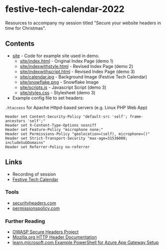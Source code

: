 # festive-tech-calendar-2022
Resources to accompany my session titled "Secure your website headers in time for Christmas".

## Contents
* [site](./site) - Code for example site used in demo.
  * [site/index.html](site/index.html) - Original Index Page (demo 1)
  * [site/indexwithstyle.html](site/indexwithstyle.html) - Revised Index Page (demo 2)
  * [site/indexwithscript.html](site/indexwithscript.html) - Revised Index Page (demo 3)
  * [site/calendar.jpg](site/calendar.jpg) - Background Image (Festive Tech Calendar)
  * [site/snowflake.png](site/snowflake.png) - Snowflake Image
  * [site/scripts.js](site/scripts.js) - Javascript Script (demo 3)
  * [site/styles.css](site/styles.css) - Stylesheet (demo 3)
* Example config file to set headers:

``.htaccess`` for Apache Httpd-based servers (e.g. Linux PHP Web App)
```
Header set Content-Security-Policy "default-src 'self'; frame-ancestors 'self';"
Header set X-Content-Type-Options nosniff
Header set Feature-Policy "microphone none;"
Header set Permissions-Policy "geolocation=(self), microphone=()"
Header set Strict-Transport-Security "max-age=31536000; includeSubDomains"
Header set Referrer-Policy no-referrer
```

## Links
* Recording of session
* [Festive Tech Calendar](https://festivetechcalendar.com/)
### Tools
* [securityheaders.com](https://securityheaders.com)
* [permissionspolicy.com](https://www.permissionspolicy.com/)

### Further Reading
* [OWASP Secure Headers Project](https://owasp.org/www-project-secure-headers/)
* [Mozilla.org HTTP Header Documentation](https://developer.mozilla.org/en-US/docs/Web/HTTP/Headers)
* [learn.microsoft.com Example PowerShell for Azure App Gateway Setup](https://learn.microsoft.com/en-us/azure/application-gateway/tutorial-ssl-powershell)
